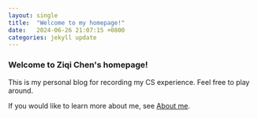 ```yaml
---
layout: single
title:  "Welcome to my homepage!"
date:   2024-06-26 21:07:15 +0800
categories: jekyll update
---
```

### Welcome to Ziqi Chen's homepage!
This is my personal blog for recording my CS experience. Feel free to play around.

If you would like to learn more about me, see [About me](https://ghost04718.io/about-me/).
